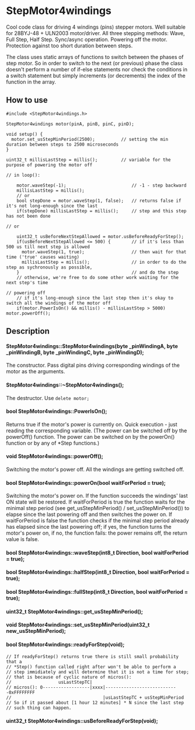 # StepMotor4windings
Cool code class for driving 4 windings (pins) stepper motors. Well suitable for 28BYJ-48 + ULN2003 motor/driver. All three stepping methods: Wave, Full Step, Half Step. Sync/async operation. Powering off the motor. Protection against too short duration between steps.

The class uses static arrays of functions to switch between the phases of step motor. So in order to switch to the next (or previous) phase the class doesn't perform a number of if-else statements nor check the conditions in a switch statement but simply increments (or decrements) the index of the function in the array.

## How to use
```
#include <StepMotor4windings.h>

StepMotor4windings motor(pinA, pinB, pinC, pinD);

void setup() {
  motor.set_usStepMinPeriod(2500);          // setting the min duration between steps to 2500 microseconds
}

uint32_t millisLastStep = millis();         // variable for the purpose of powering the motor off

// in loop():

    motor.waveStep(-1);                         // -1 - step backward
    millisLastStep = millis();
    // or
    bool stepDone = motor.waveStep(1, false);   // returns false if it's not long-enough since the last
    if(stepDone) millisLastStep = millis();     // step and this step has not been done
    
// or

    uint32_t usBeforeNextStepAllowed = motor.usBeforeReadyForStep();
    if(usBeforeNextStepAllowed <= 500) {        // if it's less than 500 us till next step is allowed
      motor.waveStep(1, true);                  // then wait for that time ('true' causes waiting)
      millisLastStep = millis();                // in order to do the step as sychronously as possible,
    }                                           // and do the step
    // otherwise, we're free to do some other work waiting for the next step's time

// powering off
    // if it's long-enough since the last step then it's okay to switch all the windings of the motor off
    if(motor.PowerIsOn() && millis() - millisLastStep > 5000) motor.powerOff();
```

## Description
#### StepMotor4windings::StepMotor4windings(byte _pinWindingA, byte _pinWindingB, byte _pinWindingC, byte _pinWindingD);
The constructor. Pass digital pins driving corresponding windings of the motor as the arguments.

#### StepMotor4windings::~StepMotor4windings();
The destructor. Use `delete motor;`

#### bool StepMotor4windings::PowerIsOn();
Returns true if the motor's power is currently on. Quick execution - just reading the corresponding variable. (The power can be switched off by the powerOff() function. The power can be switched on by the powerOn() function or by any of *Step functions.)

#### void StepMotor4windings::powerOff();
Switching the motor's power off. All the windings are getting switched off.

#### bool StepMotor4windings::powerOn(bool waitForPeriod = true);
Switching the motor's power on. If the function succeeds the windings' last ON state will be restored. If waitForPeriod is true the function waits for the minimal step period (see get_usStepMinPeriod() / set_usStepMinPeriod()) to elapse since the last powering off and then switches the power on. If waitForPeriod is false the function checks if the minimal step period already has elapsed since the last powering off; if yes, the function turns the motor's power on, if no, the function fails: the power remains off, the return value is false.

#### bool StepMotor4windings::waveStep(int8_t Direction, bool waitForPeriod = true);
#### bool StepMotor4windings::halfStep(int8_t Direction, bool waitForPeriod = true);
#### bool StepMotor4windings::fullStep(int8_t Direction, bool waitForPeriod = true);
#### uint32_t StepMotor4windings::get_usStepMinPeriod();
#### void StepMotor4windings::set_usStepMinPeriod(uint32_t new_usStepMinPeriod);
#### bool StepMotor4windings::readyForStep(void);
    // If readyForStep() returns true there is still small probability that a
    // *Step() function called right after won't be able to perform a
    // step immidiately and will determine that it is not a time for step;
    // that is because of cyclic nature of micros():
    //                  usLastStepTC|
    // micros(): 0------------------|xxxx|----------------------------0xFFFFFFFF
    //                                   |usLastStepTC + usStepMinPeriod
    // So if it passed about [1 hour 12 minutes] * N since the last step
    // such thing can happen.
#### uint32_t StepMotor4windings::usBeforeReadyForStep(void);
